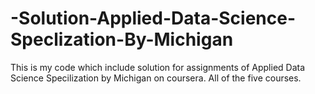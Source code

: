 # -Solution-Applied-Data-Science-Speclization-By-Michigan
This is my code which include solution for assignments of Applied Data Science Specilization by Michigan on coursera.
All of the five courses.
